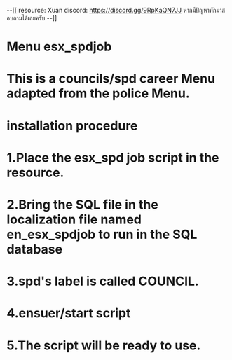 --[[
 	resource: Xuan
	discord: https://discord.gg/9RpKaQN7JJ
	หากมีปัญหาทักมาสอบถามได้เลยครับ
--]]
# Menu esx_spdjob
# This is a councils/spd career Menu adapted from the police Menu.
# installation procedure

# 1.Place the esx_spd job script in the resource.
# 2.Bring the SQL file in the localization file named en_esx_spdjob to run in  the SQL database
# 3.spd's label is called COUNCIL.
# 4.ensuer/start script
# 5.The script will be ready to use.
